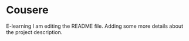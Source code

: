 # Cousere
E-learning
I am editing the README file. Adding some more details about the project description.

